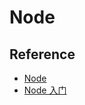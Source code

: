 # Node

## Reference

- [Node](https://github.com/nodejs/node)
- [Node 入门](https://www.nodebeginner.org/index-zh-cn.html)